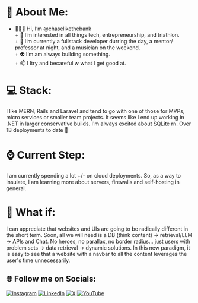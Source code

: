 # 💫 About Me:
+ 🧑🏻‍💻 Hi, I’m @chaselikethebank<br>+ 🚀 I’m interested in all things tech, entrepreneurship, and triathlon.<br>+ 🌱 I’m currently a fullstack developer durring the day, a mentor/ professor at night, and a musician on the weekend. <br>+ 👽 I’m am always building something.<br>+ 📫 I ltry and becareful w what I get good at. <br>
# 💻 Stack:
I like MERN, Rails and Laravel and tend to go with one of those for MVPs, micro services or smaller team projects. It seems like I end up working in .NET in larger conservative builds. I'm always excited about SQLite rn. Over 1B deployments to date 🚀
# ⌚ Current Step:
I am currently spending a lot +/- on cloud deployments. So, as a way to insulate, I am learning more about servers, firewalls and self-hosting in general.
# 🚀 What if: 
I can appreciate that websites and UIs are going to be radically different in the short term. Soon, all we will need is a DB (think content) → retrieval/LLM → APIs and Chat. No heroes, no parallax, no border radius... just users with problem sets → data retrieval → dynamic solutions. In this new paradigm, it is easy to see that a website with a navbar to all the content leverages the user's time unnecessarily.

<!--
# 📊 GitHub Stats:
![](https://github-readme-stats.vercel.app/api?username=chaselikethebank&theme=dark&hide_border=false&include_all_commits=false&count_private=false)<br/>
![](https://github-readme-streak-stats.herokuapp.com/?user=chaselikethebank&theme=dark&hide_border=false)<br/>
-->

## 🌐 Follow me on Socials:
[![Instagram](https://img.shields.io/badge/Instagram-%23E4405F.svg?logo=Instagram&logoColor=white)](https://instagram.com/veryjazzed) [![LinkedIn](https://img.shields.io/badge/LinkedIn-%230077B5.svg?logo=linkedin&logoColor=white)](https://linkedin.com/in/https://www.linkedin.com/in/chase-demaster/) [![X](https://img.shields.io/badge/X-black.svg?logo=X&logoColor=white)](https://x.com/veryjazzed) [![YouTube](https://img.shields.io/badge/YouTube-%23FF0000.svg?logo=YouTube&logoColor=white)](https://youtube.com/@veryjazzed) 

<!--  
[![](https://visitcount.itsvg.in/api?id=chaselikethebank&icon=0&color=0)](https://visitcount.itsvg.in)
-->


